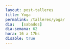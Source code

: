 ```yaml
---
layout: post-talleres
title: Yoga
permalink: /talleres/yoga/
dia:   [sabados]
dia-semana: 62
hora: 16 a 17hs
disable: true
---
```

